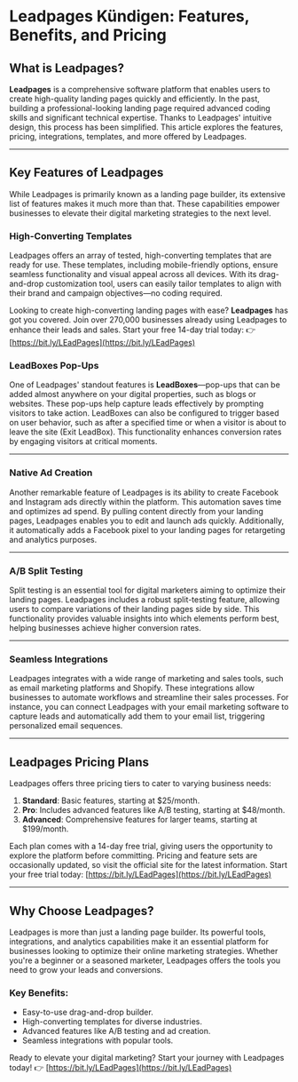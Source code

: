 # Leadpages Kündigen: Features, Benefits, and Pricing

## What is Leadpages?

**Leadpages** is a comprehensive software platform that enables users to create high-quality landing pages quickly and efficiently. In the past, building a professional-looking landing page required advanced coding skills and significant technical expertise. Thanks to Leadpages' intuitive design, this process has been simplified. This article explores the features, pricing, integrations, templates, and more offered by Leadpages.

---

## Key Features of Leadpages

While Leadpages is primarily known as a landing page builder, its extensive list of features makes it much more than that. These capabilities empower businesses to elevate their digital marketing strategies to the next level.

### High-Converting Templates

Leadpages offers an array of tested, high-converting templates that are ready for use. These templates, including mobile-friendly options, ensure seamless functionality and visual appeal across all devices. With its drag-and-drop customization tool, users can easily tailor templates to align with their brand and campaign objectives—no coding required.

Looking to create high-converting landing pages with ease? **Leadpages** has got you covered. Join over 270,000 businesses already using Leadpages to enhance their leads and sales. Start your free 14-day trial today: 👉 [https://bit.ly/LEadPages](https://bit.ly/LEadPages)

### LeadBoxes Pop-Ups

One of Leadpages' standout features is **LeadBoxes**—pop-ups that can be added almost anywhere on your digital properties, such as blogs or websites. These pop-ups help capture leads effectively by prompting visitors to take action. LeadBoxes can also be configured to trigger based on user behavior, such as after a specified time or when a visitor is about to leave the site (Exit LeadBox). This functionality enhances conversion rates by engaging visitors at critical moments.

---

### Native Ad Creation

Another remarkable feature of Leadpages is its ability to create Facebook and Instagram ads directly within the platform. This automation saves time and optimizes ad spend. By pulling content directly from your landing pages, Leadpages enables you to edit and launch ads quickly. Additionally, it automatically adds a Facebook pixel to your landing pages for retargeting and analytics purposes.

---

### A/B Split Testing

Split testing is an essential tool for digital marketers aiming to optimize their landing pages. Leadpages includes a robust split-testing feature, allowing users to compare variations of their landing pages side by side. This functionality provides valuable insights into which elements perform best, helping businesses achieve higher conversion rates.

---

### Seamless Integrations

Leadpages integrates with a wide range of marketing and sales tools, such as email marketing platforms and Shopify. These integrations allow businesses to automate workflows and streamline their sales processes. For instance, you can connect Leadpages with your email marketing software to capture leads and automatically add them to your email list, triggering personalized email sequences.

---

## Leadpages Pricing Plans

Leadpages offers three pricing tiers to cater to varying business needs:

1. **Standard**: Basic features, starting at $25/month.
2. **Pro**: Includes advanced features like A/B testing, starting at $48/month.
3. **Advanced**: Comprehensive features for larger teams, starting at $199/month.

Each plan comes with a 14-day free trial, giving users the opportunity to explore the platform before committing. Pricing and feature sets are occasionally updated, so visit the official site for the latest information. Start your free trial today: [https://bit.ly/LEadPages](https://bit.ly/LEadPages)

---

## Why Choose Leadpages?

Leadpages is more than just a landing page builder. Its powerful tools, integrations, and analytics capabilities make it an essential platform for businesses looking to optimize their online marketing strategies. Whether you're a beginner or a seasoned marketer, Leadpages offers the tools you need to grow your leads and conversions.

### Key Benefits:
- Easy-to-use drag-and-drop builder.
- High-converting templates for diverse industries.
- Advanced features like A/B testing and ad creation.
- Seamless integrations with popular tools.

Ready to elevate your digital marketing? Start your journey with Leadpages today! 👉 [https://bit.ly/LEadPages](https://bit.ly/LEadPages)
